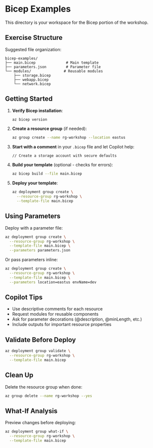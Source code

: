 # Bicep Examples

This directory is your workspace for the Bicep portion of the workshop.

## Exercise Structure

Suggested file organization:
```
bicep-examples/
├── main.bicep              # Main template
├── parameters.json         # Parameter file
└── modules/               # Reusable modules
    ├── storage.bicep
    ├── webapp.bicep
    └── network.bicep
```

## Getting Started

1. **Verify Bicep installation**:
   ```bash
   az bicep version
   ```

2. **Create a resource group** (if needed):
   ```bash
   az group create --name rg-workshop --location eastus
   ```

3. **Start with a comment** in your `.bicep` file and let Copilot help:
   ```bicep
   // Create a storage account with secure defaults
   ```

4. **Build your template** (optional - checks for errors):
   ```bash
   az bicep build --file main.bicep
   ```

5. **Deploy your template**:
   ```bash
   az deployment group create \
     --resource-group rg-workshop \
     --template-file main.bicep
   ```

## Using Parameters

Deploy with a parameter file:
```bash
az deployment group create \
  --resource-group rg-workshop \
  --template-file main.bicep \
  --parameters parameters.json
```

Or pass parameters inline:
```bash
az deployment group create \
  --resource-group rg-workshop \
  --template-file main.bicep \
  --parameters location=eastus envName=dev
```

## Copilot Tips

- Use descriptive comments for each resource
- Request modules for reusable components
- Ask for parameter decorations (@description, @minLength, etc.)
- Include outputs for important resource properties

## Validate Before Deploy

```bash
az deployment group validate \
  --resource-group rg-workshop \
  --template-file main.bicep
```

## Clean Up

Delete the resource group when done:
```bash
az group delete --name rg-workshop --yes
```

## What-If Analysis

Preview changes before deploying:
```bash
az deployment group what-if \
  --resource-group rg-workshop \
  --template-file main.bicep
```
